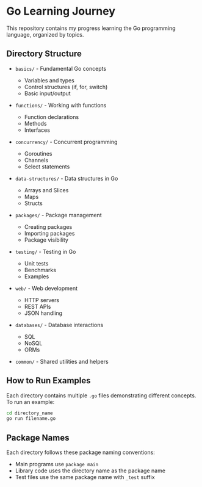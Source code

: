 # Go Learning Journey

This repository contains my progress learning the Go programming language, organized by topics.

## Directory Structure

- `basics/` - Fundamental Go concepts
  - Variables and types
  - Control structures (if, for, switch)
  - Basic input/output
  
- `functions/` - Working with functions
  - Function declarations
  - Methods
  - Interfaces
  
- `concurrency/` - Concurrent programming
  - Goroutines
  - Channels
  - Select statements
  
- `data-structures/` - Data structures in Go
  - Arrays and Slices
  - Maps
  - Structs
  
- `packages/` - Package management
  - Creating packages
  - Importing packages
  - Package visibility
  
- `testing/` - Testing in Go
  - Unit tests
  - Benchmarks
  - Examples
  
- `web/` - Web development
  - HTTP servers
  - REST APIs
  - JSON handling
  
- `databases/` - Database interactions
  - SQL
  - NoSQL
  - ORMs
  
- `common/` - Shared utilities and helpers

## How to Run Examples

Each directory contains multiple `.go` files demonstrating different concepts. To run an example:

```bash
cd directory_name
go run filename.go
```

## Package Names

Each directory follows these package naming conventions:
- Main programs use `package main`
- Library code uses the directory name as the package name
- Test files use the same package name with `_test` suffix
